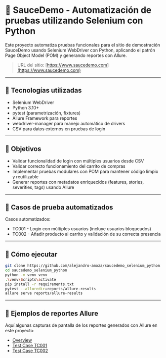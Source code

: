 # 🧪 SauceDemo - Automatización de pruebas utilizando Selenium con Python

Este proyecto automatiza pruebas funcionales para el sitio de demostración SauceDemo usando Selenium WebDriver con Python, aplicando el patrón Page Object Model (POM) y generando reportes con Allure.

> URL del sitio: [https://www.saucedemo.com](https://www.saucedemo.com)

---

## 🔧 Tecnologías utilizadas

- Selenium WebDriver
- Python 3.10+
- pytest (parametrización, fixtures)
- Allure Framework para reportes
- webdriver-manager para manejo automático de drivers
- CSV para datos externos en pruebas de login

---

## 🎯 Objetivos

- Validar funcionalidad de login con múltiples usuarios desde CSV
- Validar correcto funcionamiento del carrito de compras
- Implementar pruebas modulares con POM para mantener código limpio y reutilizable
- Generar reportes con metadatos enriquecidos (features, stories, severities, tags) usando Allure

---

## 🧪 Casos de prueba automatizados

Casos automatizados:
- TC001 - Login con múltiples usuarios (incluye usuarios bloqueados)
- TC002 - Añadir producto al carrito y validación de su correcta presencia

---

## 🚀 Cómo ejecutar
```bash
git clone https://github.com/alejandro-amoza/saucedemo_selenium_python.git
cd saucedemo_selenium_python
python -m venv venv
.\venv\Scripts\activate
pip install -r requirements.txt
pytest --alluredir=reports/allure-results
allure serve reports/allure-results
```
---

## 📸 Ejemplos de reportes Allure

Aquí algunas capturas de pantalla de los reportes generados con Allure en este proyecto:

- [Overview](docs/screenshots_allure/Overview.png)
- [Test Case TC001](docs/screenshots_allure/TC001.png)
- [Test Case TC002](docs/screenshots_allure/TC002.png)
